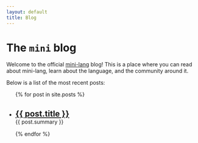 ```yaml
---
layout: default
title: Blog
---
```


# The `mini` blog

Welcome to the official [mini-lang](https://www.mini-lang.org) blog!
This is a place where you can read about mini-lang, learn about the language, and the community around it.

Below is a list of the most recent posts:

<ul>
  {% for post in site.posts %}
    <li style="margin-bottom: 15px;">
      <h2 style="margin-bottom: 0px;"><a href="{{ post.url }}">{{ post.title }}</a></h2>
      {{ post.summary }}
    </li>
  {% endfor %}
</ul>